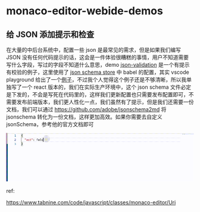 # monaco-editor-webide-demos

## 给 JSON 添加提示和检查

在大量的中后台系统中，配置一些 json 是最常见的需求，但是如果我们编写 JSON 没有任何代码提示的话，这会是一件体验很糟糕的事情，用户不知道需要写什么字段，写过的字段不知道什么意思，demo [json-validation](./json-validation/README.md) 是一个有提示有校验的例子，这里使用了 [json schema store](https://www.schemastore.org/json/) 中 babel 的配置，其实 vscode playground 给出了一个[例子](https://microsoft.github.io/monaco-editor/playground.html#extending-language-services-configure-json-defaults)，不过我个人觉得这个例子还是不够清晰，所以我单独写了一个 react 版本的，我们在实际生产环境中，这个 json schema 文件必定是下发的，不会是写死在代码里的，这样我们更新配置也只需要发布配置即可，不需要发布前端版本，我们更人性化一点，我们虽然有了提示，但是我们还需要一份文档，我们可以通过 https://github.com/adobe/jsonschema2md 将 jsonschema 转化为一份文档，这样更加高效。如果你需要去自定义 jsonSchema，参考他的官方文档即可

![demo](./assets/json-validation/1.gif)

ref:

https://www.tabnine.com/code/javascript/classes/monaco-editor/Uri






